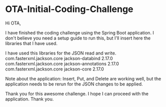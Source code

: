 # OTA-Initial-Coding-Challenge
Hi OTA,

I have finished the coding challenge using the Spring Boot application. I don't believe you need a setup guide to run this, but I'll insert here the libraries that I have used.

I have used this libraries for the JSON read and write.
<dependency>
    <groupId>com.fasterxml.jackson.core</groupId>
    <artifactId>jackson-databind</artifactId>
    <version>2.17.0</version> <!-- Use the latest version available -->
</dependency>
<dependency>
    <groupId>com.fasterxml.jackson.core</groupId>
    <artifactId>jackson-annotations</artifactId>
    <version>2.17.0</version> <!-- Use the same version as jackson-databind -->
</dependency>
<dependency>
    <groupId>com.fasterxml.jackson.core</groupId>
    <artifactId>jackson-core</artifactId>
    <version>2.17.0</version> <!-- Use the same version as jackson-databind -->
</dependency>

Note about the application: Insert, Put, and Delete are working well, but the application needs to be rerun for the JSON changes to be applied.

Thank you for this awesome challenge. I hope I can proceed with the application. Thank you.
